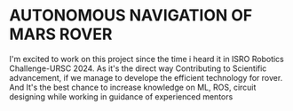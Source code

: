
<h1>AUTONOMOUS NAVIGATION OF MARS ROVER</h1>
<p id="blue">I'm excited to work on this project since the time i heard it in ISRO Robotics Challenge-URSC 2024. As it's the direct way Contributing to Scientific advancement, if we manage to develope the efficient technology for rover. And It's the best chance to increase knowledge on ML, ROS, circuit designing while working in guidance of experienced mentors </p>
